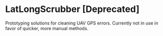 # LatLongScrubber [Deprecated]

Prototyping solutions for cleaning UAV GPS errors. Currently not in use in favor of quicker, more manual methods. 